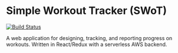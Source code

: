 # Simple Workout Tracker (SWoT)

[![Build Status](https://travis-ci.org/jpdillingham/SWoT.svg?branch=master)](https://travis-ci.org/jpdillingham/SWoT/branches)

A web application for designing, tracking, and reporting progress on workouts. Written in React/Redux with a serverless AWS backend.
